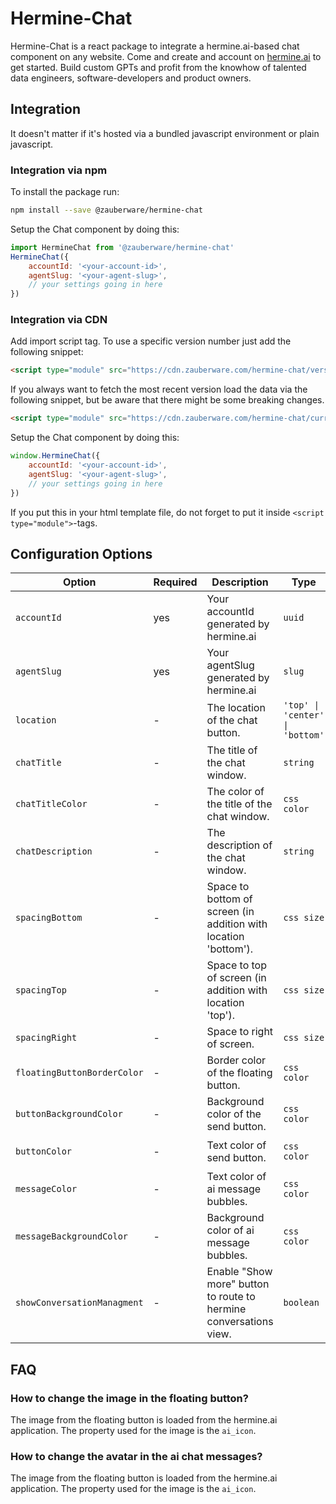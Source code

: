 # Hermine-Chat

Hermine-Chat is a react package to integrate a hermine.ai-based chat component on any website.
Come and create and account on [hermine.ai](https://hermine.ai) to get started. Build custom GPTs and profit from the knowhow of talented data engineers, software-developers and product owners.

## Integration

It doesn't matter if it's hosted via a bundled javascript environment or plain javascript.

### Integration via npm

To install the package run:

```bash
npm install --save @zauberware/hermine-chat
```

Setup the Chat component by doing this:

```javascript
import HermineChat from '@zauberware/hermine-chat'
HermineChat({
    accountId: '<your-account-id>',
    agentSlug: '<your-agent-slug>',
    // your settings going in here
})
```

### Integration via CDN

Add import script tag. To use a specific version number just add the following snippet:

```html
<script type="module" src="https://cdn.zauberware.com/hermine-chat/versions/v<VERION_NUMBER>/esm/index.js" crossorigin="anonymous"></script>
```

If you always want to fetch the most recent version load the data via the following snippet, but be aware that there might be some breaking changes.

```html
<script type="module" src="https://cdn.zauberware.com/hermine-chat/current/esm/index.js" crossorigin="anonymous"></script>
```

Setup the Chat component by doing this:

```javascript
window.HermineChat({
    accountId: '<your-account-id>',
    agentSlug: '<your-agent-slug>',
    // your settings going in here
})
```

If you put this in your html template file, do not forget to put it inside `<script type="module">`-tags.


## Configuration Options

| Option | Required | Description | Type | Example |
|--------|----------|-------------|------|---------|
| `accountId` | yes | Your accountId generated by hermine.ai | `uuid` | `11111111-2222-3333-4444-555555555555` |
| `agentSlug` | yes | Your agentSlug generated by hermine.ai | `slug` | `hermine-gpt` |
| `location`  | - | The location of the chat button. | `'top' \| 'center' \| 'bottom'` | `hermine-gpt` |
| `chatTitle`  | - | The title of the chat window. | `string` | `Hermine-Chat` |
| `chatTitleColor`  | - | The color of the title of the chat window. | `css color` | `rgb(15, 15, 15) \| 'red' \| '#e20'` |
| `chatDescription`  | - | The description of the chat window. | `string` | `Hermine-Chat` |
| `spacingBottom`  | - | Space to bottom of screen (in addition with location 'bottom'). | `css size` | `10px \| 10% \| 10vh` |
| `spacingTop`  | - | Space to top of screen (in addition with location 'top'). | `css size` | `10px \| 10% \| 10vh` |
| `spacingRight`  | - | Space to right of screen. | `css size` | `10px \| 10% \| 10vh` |
| `floatingButtonBorderColor`  | - | Border color of the floating button. | `css color` | `rgb(15, 15, 15) \| 'red' \| '#e20'` |
| `buttonBackgroundColor`  | - | Background color of the send button. | `css color` | `rgb(15, 15, 15) \| 'red' \| '#e20'` |
| `buttonColor`  | - | Text color of send button. | `css color` | `rgb(15, 15, 15) \| 'red' \| '#e20'` |
| `messageColor`  | - | Text color of ai message bubbles. | `css color` | `rgb(15, 15, 15) \| 'red' \| '#e20'` |
| `messageBackgroundColor`  | - | Background color of ai message bubbles. | `css color` | `rgb(15, 15, 15) \| 'red' \| '#e20'` |
| `showConversationManagment`  | - | Enable "Show more" button to route to hermine conversations view. | `boolean` | `true` |

## FAQ

### How to change the image in the floating button?

The image from the floating button is loaded from the hermine.ai application. The property used for the image is the `ai_icon`.

### How to change the avatar in the ai chat messages?

The image from the floating button is loaded from the hermine.ai application. The property used for the image is the `ai_icon`.
